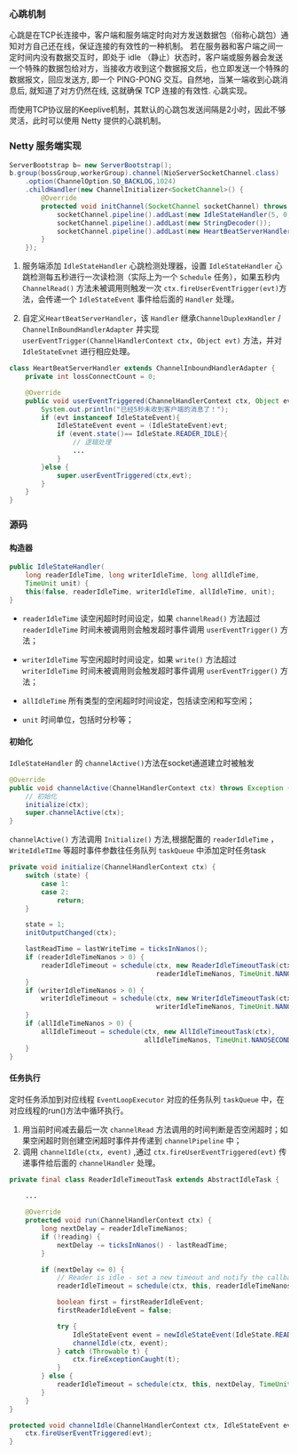 ### 心跳机制

﻿心跳是在TCP长连接中，客户端和服务端定时向对方发送数据包（俗称心跳包）通知对方自己还在线，保证连接的有效性的一种机制。
若在服务器和客户端之间一定时间内没有数据交互时，即处于 idle （静止）状态时，客户端或服务器会发送一个特殊的数据包给对方，当接收方收到这个数据报文后，也立即发送一个特殊的数据报文，回应发送方, 即一个 PING-PONG 交互。自然地，当某一端收到心跳消息后, 就知道了对方仍然在线, 这就确保 TCP 连接的有效性.
心跳实现。

而使用TCP协议层的Keeplive机制，其默认的心跳包发送间隔是2小时，因此不够灵活，此时可以使用 Netty 提供的心跳机制。



### Netty 服务端实现

```java
ServerBootstrap b= new ServerBootstrap();
b.group(bossGroup,workerGroup).channel(NioServerSocketChannel.class)
    .option(ChannelOption.SO_BACKLOG,1024)
    .childHandler(new ChannelInitializer<SocketChannel>() {
        @Override
        protected void initChannel(SocketChannel socketChannel) throws Exception {
            socketChannel.pipeline().addLast(new IdleStateHandler(5, 0, 0, TimeUnit.SECONDS));
            socketChannel.pipeline().addLast(new StringDecoder());
            socketChannel.pipeline().addLast(new HeartBeatServerHandler())；
        }
    });
```

1. 服务端添加 `IdleStateHandler` 心跳检测处理器，设置 `IdleStateHandler` 心跳检测每五秒进行一次读检测（实际上为一个 `Schedule` 任务），如果五秒内 `ChannelRead()` 方法未被调用则触发一次 `ctx.fireUserEventTrigger(evt)`方法，会传递一个 `IdleStateEvent` 事件给后面的 `Handler` 处理。

2. 自定义`HeartBeatServerHandler`，该 `Handler` 继承`ChannelDuplexHandler` / `ChannelInBoundHandlerAdapter` 并实现 `userEventTrigger(ChannelHandlerContext ctx, Object evt)` 方法，并对 `IdleStateEvnet` 进行相应处理。



```java
class HeartBeatServerHandler extends ChannelInboundHandlerAdapter {
    private int lossConnectCount = 0;

    @Override
    public void userEventTriggered(ChannelHandlerContext ctx, Object evt) throws Exception {
        System.out.println("已经5秒未收到客户端的消息了！");
        if (evt instanceof IdleStateEvent){
            IdleStateEvent event = (IdleStateEvent)evt;
            if (event.state()== IdleState.READER_IDLE){
                // 逻辑处理
                ...
            }
        }else {
            super.userEventTriggered(ctx,evt);
        }
    }
}
```





### 源码

#### 构造器

```java
public IdleStateHandler(
    long readerIdleTime, long writerIdleTime, long allIdleTime,
    TimeUnit unit) {
    this(false, readerIdleTime, writerIdleTime, allIdleTime, unit);
}
```

* `readerIdleTime` 读空闲超时时间设定，如果 `channelRead()` 方法超过 `readerIdleTime` 时间未被调用则会触发超时事件调用 `userEventTrigger()` 方法；

* `writerIdleTime` 写空闲超时时间设定，如果 `write()` 方法超过 `writerIdleTime` 时间未被调用则会触发超时事件调用 `userEventTrigger()` 方法；

* `allIdleTime` 所有类型的空闲超时时间设定，包括读空闲和写空闲；
* `unit` 时间单位，包括时分秒等；



#### 初始化

`IdleStateHandler` 的 `channelActive()`方法在socket通道建立时被触发

```java
@Override
public void channelActive(ChannelHandlerContext ctx) throws Exception {
    // 初始化
    initialize(ctx);
    super.channelActive(ctx);
}
```



`channelActive()` 方法调用 `Initialize()` 方法,根据配置的 `readerIdleTime` ，`WriteIdleTIme` 等超时事件参数往任务队列 `taskQueue` 中添加定时任务task 

```java
private void initialize(ChannelHandlerContext ctx) {
    switch (state) {
        case 1:
        case 2:
            return;
    }

    state = 1;
    initOutputChanged(ctx);

    lastReadTime = lastWriteTime = ticksInNanos();
    if (readerIdleTimeNanos > 0) {
        readerIdleTimeout = schedule(ctx, new ReaderIdleTimeoutTask(ctx),
                                     readerIdleTimeNanos, TimeUnit.NANOSECONDS);
    }
    if (writerIdleTimeNanos > 0) {
        writerIdleTimeout = schedule(ctx, new WriterIdleTimeoutTask(ctx),
                                     writerIdleTimeNanos, TimeUnit.NANOSECONDS);
    }
    if (allIdleTimeNanos > 0) {
        allIdleTimeout = schedule(ctx, new AllIdleTimeoutTask(ctx),
                                  allIdleTimeNanos, TimeUnit.NANOSECONDS);
    }
}
```



#### 任务执行

定时任务添加到对应线程 `EventLoopExecutor` 对应的任务队列 `taskQueue` 中，在对应线程的run()方法中循环执行。

1. 用当前时间减去最后一次 `channelRead` 方法调用的时间判断是否空闲超时；如果空闲超时则创建空闲超时事件并传递到 `channelPipeline` 中；
2. 调用 `channelIdle(ctx, event)` ,通过 `ctx.fireUserEventTriggered(evt)` 传递事件给后面的 `channelHandler` 处理。

```java
private final class ReaderIdleTimeoutTask extends AbstractIdleTask {

    ...
        
    @Override
    protected void run(ChannelHandlerContext ctx) {
        long nextDelay = readerIdleTimeNanos;
        if (!reading) {
            nextDelay -= ticksInNanos() - lastReadTime;
        }

        if (nextDelay <= 0) {
            // Reader is idle - set a new timeout and notify the callback.
            readerIdleTimeout = schedule(ctx, this, readerIdleTimeNanos, TimeUnit.NANOSECONDS);

            boolean first = firstReaderIdleEvent;
            firstReaderIdleEvent = false;

            try {
                IdleStateEvent event = newIdleStateEvent(IdleState.READER_IDLE, first);
                channelIdle(ctx, event);
            } catch (Throwable t) {
                ctx.fireExceptionCaught(t);
            }
        } else {
            readerIdleTimeout = schedule(ctx, this, nextDelay, TimeUnit.NANOSECONDS);
        }
    }
}

protected void channelIdle(ChannelHandlerContext ctx, IdleStateEvent evt) throws Exception {
    ctx.fireUserEventTriggered(evt);
}


```

